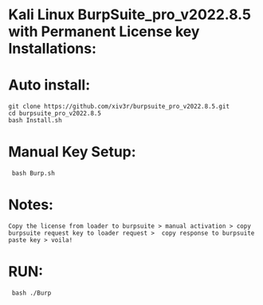 # Kali Linux BurpSuite_pro_v2022.8.5 with Permanent License key Installations: 
                                                
# Auto install:
    git clone https://github.com/xiv3r/burpsuite_pro_v2022.8.5.git
    cd burpsuite_pro_v2022.8.5
    bash Install.sh



# Manual Key Setup:
     bash Burp.sh

# Notes:
    Copy the license from loader to burpsuite > manual activation > copy burpsuite request key to loader request >  copy response to burpsuite paste key > voila!
     

# RUN:
     bash ./Burp
